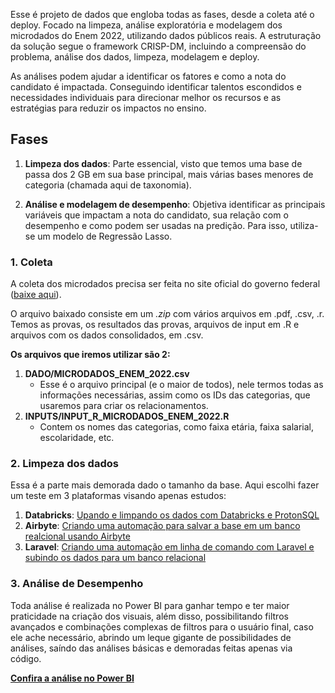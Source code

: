 Esse é projeto de dados que engloba todas as fases, desde a coleta até o deploy. Focado na limpeza, análise exploratória e modelagem dos microdados do Enem 2022, utilizando dados públicos reais. A estruturação da solução segue o framework CRISP-DM, incluindo a compreensão do problema, análise dos dados, limpeza, modelagem e deploy.

As análises podem ajudar a identificar os fatores e como a nota do candidato é impactada. Conseguindo identificar talentos escondidos e necessidades individuais para direcionar melhor os recursos e as estratégias para reduzir os impactos no ensino.

## Fases

1) **Limpeza dos dados**: Parte essencial, visto que temos uma base de passa dos 2 GB em sua base principal, mais várias bases menores de categoria (chamada aqui de taxonomia).

2) **Análise e modelagem de desempenho**: Objetiva identificar as principais variáveis que impactam a nota do candidato, sua relação com o desempenho e como podem ser usadas na predição. Para isso, utiliza-se um modelo de Regressão Lasso.

### 1. Coleta

A coleta dos microdados precisa ser feita no site oficial do governo federal ([baixe aqui](https://www.gov.br/inep/pt-br/acesso-a-informacao/dados-abertos/microdados/enem)).

O arquivo baixado consiste em um _.zip_ com vários arquivos em .pdf, .csv, .r. Temos as provas, os resultados das provas, arquivos de input em .R e arquivos com os dados consolidados, em .csv.

**Os arquivos que iremos utilizar são 2:**

1) **DADO/MICRODADOS_ENEM_2022.csv**
   - Esse é o arquivo principal (e o maior de todos), nele termos todas as informações necessárias, assim como os IDs das categorias, que usaremos para criar os relacionamentos.
2) **INPUTS/INPUT_R_MICRODADOS_ENEM_2022.R**
   - Contem os nomes das categorias, como faixa etária, faixa salarial, escolaridade, etc.

### 2. Limpeza dos dados 

Essa é a parte mais demorada dado o tamanho da base. Aqui escolhi fazer um teste em 3 plataformas visando apenas estudos:
1) **Databricks**: [Upando e limpando os dados com Databricks e ProtonSQL](https://github.com/b7s/EstudandoDados/blob/main/Enem/Databricks/)
2) **Airbyte**: [Criando uma automação para salvar a base em um banco realcional usando Airbyte](https://github.com/b7s/EstudandoDados/blob/main/Enem/airbite/)
3) **Laravel**: [Criando uma automação em linha de comando com Laravel e subindo os dados para um banco relacional](https://github.com/b7s/EstudandoDados/blob/main/Enem/laravel/)

### 3. Análise de Desempenho

Toda análise é realizada no Power BI para ganhar tempo e ter maior praticidade na criação dos visuais, além disso, possibilitando filtros avançados e combinações complexas de filtros para o usuário final, caso ele ache necessário, abrindo um leque gigante de possibilidades de análises, saíndo das análises básicas e demoradas feitas apenas via código.

**[Confira a análise no Power BI](https://github.com/b7s/EstudandoDados/blob/main/Enem/PowerBI/)**
